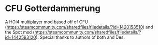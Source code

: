 # CFU Gotterdammerung

A HOI4 multiplayer mod based off of CFU (https://steamcommunity.com/sharedfiles/filedetails/?id=1420153510) and the Spot mod (https://steamcommunity.com/sharedfiles/filedetails/?id=1442593120).
Special thanks to authors of both and Des.